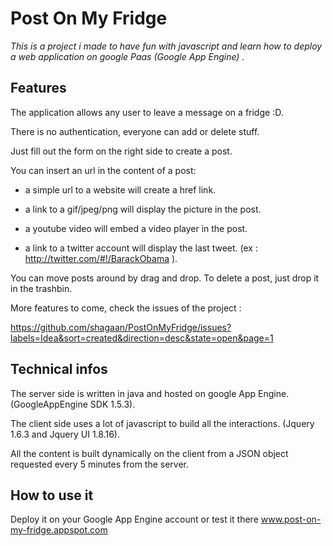 # Post On My Fridge

*This is a project i made to have fun with javascript and learn how to deploy a web application on google Paas (Google App Engine) .*

## Features 

The application allows any user to leave a message on a fridge :D.

There is no authentication, everyone can add or delete stuff.

Just fill out the form on the right side to create a post.

You can insert an url in the content of a post:

* a simple url to a website will create a href link.

* a link to a gif/jpeg/png will display the picture in the post.

* a youtube video will embed a video player in the post.

* a link to a twitter account will display the last tweet. (ex : http://twitter.com/#!/BarackObama ).

You can move posts around by drag and drop. To delete a post, just drop it in the trashbin.   

More features to come, check the issues of the project :

https://github.com/shagaan/PostOnMyFridge/issues?labels=Idea&sort=created&direction=desc&state=open&page=1

## Technical infos

The server side is written in java and hosted on google App Engine. (GoogleAppEngine SDK 1.5.3).

The client side uses a lot of javascript to build all the  interactions. (Jquery 1.6.3  and Jquery UI 1.8.16).

All the content is built dynamically on the client from a JSON object requested every 5 minutes from the server.

## How to use it

Deploy it on your Google App Engine account or test it there www.post-on-my-fridge.appspot.com
